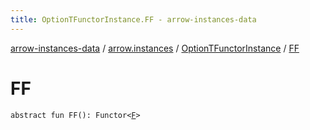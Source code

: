 ```yaml
---
title: OptionTFunctorInstance.FF - arrow-instances-data
---
```


[arrow-instances-data](../../index.html) / [arrow.instances](../index.html) / [OptionTFunctorInstance](index.html) / [FF](./-f-f.html)

# FF

`abstract fun FF(): Functor<`[`F`](index.html#F)`>`